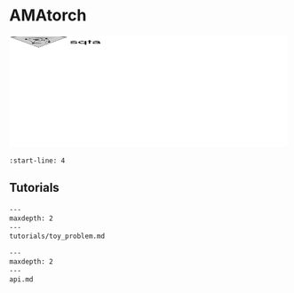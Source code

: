 # AMAtorch

<img src="_static/sqfa.svg" width="500" height="200">

```{include} ../../README.md
:start-line: 4
```

## Tutorials

```{toctree}
---
maxdepth: 2
---
tutorials/toy_problem.md
```


```{toctree}
---
maxdepth: 2
---
api.md
```
